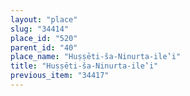 ```yaml
---
layout: "place"
slug: "34414"
place_id: "520"
parent_id: "40"
place_name: "Huṣṣēti-ša-Ninurta-ile‛i"
title: "Huṣṣēti-ša-Ninurta-ile‛i"
previous_item: "34417"
---
```

